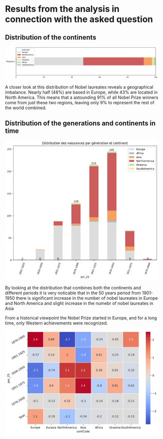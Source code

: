 # Results from the analysis in connection with the asked question

## Distribution of the continents
![Distribution of continets](../../notebooks_jupyter/wikidata_exploration/images/images_continents/distribution_continets.png "Distribution of the continets")

A closer look at this distribution of Nobel laureates reveals a geographical imbalance. Nearly half (48%) are based in Europe, while 43% are located in North America. This means that a astounding 91% of all Nobel Prize winners come from just these two regions, leaving only 9% to represent the rest of the world combined.
 
## Distribution of the generations and continents in time

![Distribution of continets](../../notebooks_jupyter/wikidata_exploration/images/images_continents/distribution_par_generation_continent.png "Distribution of the continets")

By looking at the distribution that combines both the continents and different periods it is very noticable that in the 50 years period from 1901-1950 there is significant increase in the number of nobel laureates in Europe and North America and slight increase in the numebr of nobel laureates in Asia

From a historical viewpoint the Nobel Prize started in Europe, and for a long time, only Western achievements were recognized. 

![Distribution of continets](../../notebooks_jupyter/wikidata_exploration/images/images_continents/bivariate_conties_plot.png "Distribution of the continets")


